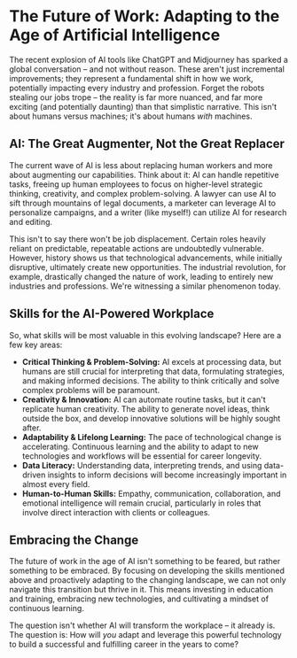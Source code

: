 # The Future of Work: Adapting to the Age of Artificial Intelligence

The recent explosion of AI tools like ChatGPT and Midjourney has sparked a global conversation – and not without reason.  These aren't just incremental improvements; they represent a fundamental shift in how we work, potentially impacting every industry and profession.  Forget the robots stealing our jobs trope – the reality is far more nuanced, and far more exciting (and potentially daunting) than that simplistic narrative.  This isn't about humans versus machines; it's about humans *with* machines.

## AI:  The Great Augmenter, Not the Great Replacer

The current wave of AI is less about replacing human workers and more about augmenting our capabilities.  Think about it:  AI can handle repetitive tasks, freeing up human employees to focus on higher-level strategic thinking, creativity, and complex problem-solving.  A lawyer can use AI to sift through mountains of legal documents, a marketer can leverage AI to personalize campaigns, and a writer (like myself!) can utilize AI for research and editing.

This isn't to say there won't be job displacement.  Certain roles heavily reliant on predictable, repeatable actions are undoubtedly vulnerable.  However, history shows us that technological advancements, while initially disruptive, ultimately create new opportunities.  The industrial revolution, for example, drastically changed the nature of work, leading to entirely new industries and professions.  We're witnessing a similar phenomenon today.


##  Skills for the AI-Powered Workplace

So, what skills will be most valuable in this evolving landscape?  Here are a few key areas:

* **Critical Thinking & Problem-Solving:**  AI excels at processing data, but humans are still crucial for interpreting that data, formulating strategies, and making informed decisions.  The ability to think critically and solve complex problems will be paramount.
* **Creativity & Innovation:** AI can automate routine tasks, but it can't replicate human creativity.  The ability to generate novel ideas, think outside the box, and develop innovative solutions will be highly sought after.
* **Adaptability & Lifelong Learning:** The pace of technological change is accelerating.  Continuous learning and the ability to adapt to new technologies and workflows will be essential for career longevity.
* **Data Literacy:**  Understanding data, interpreting trends, and using data-driven insights to inform decisions will become increasingly important in almost every field.
* **Human-to-Human Skills:**  Empathy, communication, collaboration, and emotional intelligence will remain crucial, particularly in roles that involve direct interaction with clients or colleagues.


##  Embracing the Change

The future of work in the age of AI isn't something to be feared, but rather something to be embraced.  By focusing on developing the skills mentioned above and proactively adapting to the changing landscape, we can not only navigate this transition but thrive in it.  This means investing in education and training, embracing new technologies, and cultivating a mindset of continuous learning.

The question isn't whether AI will transform the workplace – it already is.  The question is:  How will *you* adapt and leverage this powerful technology to build a successful and fulfilling career in the years to come?
